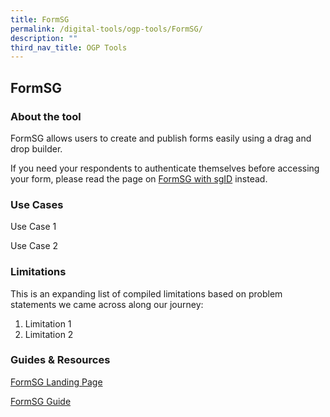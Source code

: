 ```yaml
---
title: FormSG
permalink: /digital-tools/ogp-tools/FormSG/
description: ""
third_nav_title: OGP Tools
---
```

## FormSG 
### About the tool 
FormSG allows users to create and publish forms easily using a drag and drop builder. 

If you need your respondents to authenticate themselves before accessing your form, please read the page on [FormSG with sgID](https://www.transformationoffice.aic.sg/digital-tools/ogp-tools/FormSGsgID/) instead.
### Use Cases
Use Case 1

Use Case 2 

### Limitations
This is an expanding list of compiled limitations based on problem statements we came across along our journey:
1. Limitation 1
2. Limitation 2

### Guides & Resources
[FormSG Landing Page](https://form.gov.sg/)

[FormSG Guide](https://guide.form.gov.sg/introduction/what-is-formsg)